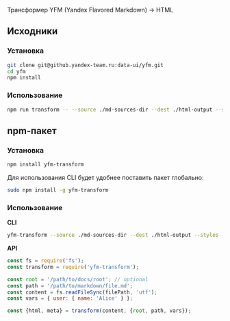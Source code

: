 Трансформер YFM (Yandex Flavored Markdown) -> HTML

## Исходники
### Установка
```bash
git clone git@github.yandex-team.ru:data-ui/yfm.git
cd yfm
npm install
```

### Использование
```bash
npm run transform -- --source ./md-sources-dir --dest ./html-output --styles --vars {\"user\":{\"name\":\"Alice\"}}
```

## npm-пакет
### Установка
```bash
npm install yfm-transform
```

Для использования CLI будет удобнее поставить пакет глобально:
```bash
sudo npm install -g yfm-transform
```

### Использование
**CLI**
```bash
yfm-transform --source ./md-sources-dir --dest ./html-output --styles --vars {\"user\":{\"name\":\"Alice\"}}
```

**API**
```js
const fs = require('fs');
const transform = require('yfm-transform');

const root = '/path/to/docs/root'; // optional
const path = '/path/to/markdown/file.md';
const content = fs.readFileSync(filePath, 'utf');
const vars = { user: { name: 'Alice' } };

const {html, meta} = transform(content, {root, path, vars});
```
